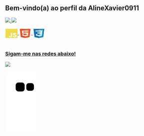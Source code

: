 ## Bem-vindo(a) ao perfil da AlineXavier0911

 <div>
   <a href="https://github.com/AlineXavier0911">
   <img height="180em" src="https://github-readme-stats.vercel.app/api?username=AlineXavier0911&show_icons=true&theme=tokyonight&include_all_commits=true&count_private=true"/>
   <img height="180em" src="https://github-readme-stats.vercel.app/api/top-langs/?username=AlineXavier0911&layout=compact&langs_count=6&theme=tokyonight"/>

</div>
<div style="display: inline_block"><br>
  <img align="center" alt="Js" height="30" width="40" src="https://raw.githubusercontent.com/devicons/devicon/master/icons/javascript/javascript-plain.svg">
  <img align="center" alt="HTML" height="30" width="40" src="https://raw.githubusercontent.com/devicons/devicon/master/icons/html5/html5-original.svg">
  <img align="center" alt="CSS" height="30" width="40" src="https://raw.githubusercontent.com/devicons/devicon/master/icons/css3/css3-original.svg">
</div>
 
 <br>
 
  ### Sigam-me nas redes abaixo!
 
<div> 
  <a href = "mailto:alynneshagrath@gmail.com"><img src="https://img.shields.io/badge/-Gmail-%23333?style=for-the-badge&logo=gmail&logoColor=white" target="_blank"></a>
  
 
  ![Snake animation](https://github.com/AlineXavier0911/AlineXavier0911/blob/output/github-contribution-grid-snake.svg)

</div>
